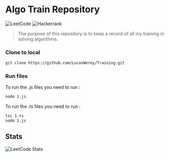 # Algo Train Repository

![LeetCode](https://img.shields.io/badge/LeetCode-000000?style=for-the-badge&logo=LeetCode&logoColor=#d16c06)
![Hackerrank](https://img.shields.io/badge/-Hackerrank-2EC866?style=for-the-badge&logo=HackerRank&logoColor=white)

> The purpose of this repository is to keep a record of all my training in solving algorithms.

### Clone to local

```bash
git clone https://github.com/LucasWerey/Training.git
```

### Run files

To run the .js files you need to run :

```bash
node 1.js
```

To run the .ts files you need to run :

```bash
tsc 1.ts
node 1.js
```

## Stats

![LeetCode Stats](https://leetcard.jacoblin.cool/LucasWry?theme=dark)
